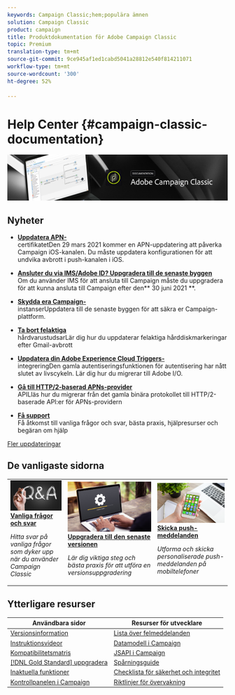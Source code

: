 ```yaml
---
keywords: Campaign Classic;hem;populära ämnen
solution: Campaign Classic
product: campaign
title: Produktdokumentation för Adobe Campaign Classic
topic: Premium
translation-type: tm+mt
source-git-commit: 9ce945af1ed1cabd5041a28812e540f814211071
workflow-type: tm+mt
source-wordcount: '300'
ht-degree: 52%

---
```



# Help Center {#campaign-classic-documentation}

![](platform/using/assets/do-not-localize/banner_acc_doc.jpg)

## Nyheter

* **[Uppdatera APN-](technotes/ios-certificate-update.md)**<br/> certifikatetDen 29 mars 2021 kommer en APN-uppdatering att påverka Campaign iOS-kanalen. Du måste uppdatera konfigurationen för att undvika avbrott i push-kanalen i iOS.

* **[Ansluter du via IMS/Adobe ID? Uppgradera till de senaste byggen](integrations/using/about-adobe-id.md)**<br/> Om du använder IMS för att ansluta till Campaign måste du uppgradera för att kunna ansluta till Campaign efter den** 30 juni 2021 **.

* **[Skydda era Campaign-](technotes/acc-config-updates.md)**<br/> instanserUppdatera till de senaste byggen för att säkra er Campaign-plattform.

* **[Ta bort felaktiga ](https://helpx.adobe.com/campaign/kb/update-bounce-qualification.html)**<br/> hårdvarustudsarLär dig hur du uppdaterar felaktiga hårddiskmarkeringar efter Gmail-avbrott

* **[Uppdatera din Adobe Experience Cloud Triggers-](integrations/using/configuring-adobe-io.md)**<br/> integreringDen gamla autentiseringsfunktionen för autentisering har nått slutet av livscykeln. Lär dig hur du migrerar till Adobe I/O.

* **[Gå till HTTP/2-baserad APNs-provider ](https://helpx.adobe.com/se/campaign/kb/migrate-to-apns-http2.html)**<br/> APILläs hur du migrerar från det gamla binära protokollet till HTTP/2-baserade API:er för APNs-providern

* **[Få support](https://helpx.adobe.com/se/campaign/kb/ac-support.html)**<br/>
Få åtkomst till vanliga frågor och svar, bästa praxis, hjälpresurser och begäran om hjälp

[Fler uppdateringar](/help/rn/using/documentation-updates.md)

## De vanligaste sidorna

<table style="table-layout:fixed">
<tr>
  <td>
    <a href="platform/using/common-questions.md">
      <img alt="Vanliga frågor och svar " src="platform/using/assets/FAQ.png"/>
    </a>
    <div>
      <a href="platform/using/common-questions.md">
    <strong>Vanliga frågor och svar</strong>
    </a>
    </div>
    <p>
    <em>Hitta svar på vanliga frågor som dyker upp när du använder Campaign Classic</em>
    <p>
  </td>
   <td>
    <a href="production/using/build-upgrade.md">
      <img alt="Versionsuppgradering" src="platform/using/assets/upgrade.png" />
    </a>
    <div>
      <a href="production/using/build-upgrade.md">
    <strong>Uppgradera till den senaste versionen</strong>
    </a>
    </div>
    <p>
    <em>Lär dig viktiga steg och bästa praxis för att utföra en versionsuppgradering</em>
    <p>
  </td>
  <td>
    <a href="delivery/using/creating-notifications.md">
       <img alt="Push-meddelanden" src="platform/using/assets/push.png" />
    </a>
    <div>
       <a href="delivery/using/creating-notifications.md">
    <strong>Skicka push-meddelanden</strong>
    </a>
    </div>
    <p>
    <em>Utforma och skicka personaliserade push-meddelanden på mobiltelefoner</em>
    <p>
  </td>
</tr>
</table>

## Ytterligare resurser

| Användbara sidor | Resurser för utvecklare |
|---|---|
| [Versionsinformation](/help/rn/using/latest-release.md) | [Lista över felmeddelanden](https://docs.adobe.com/content/help/en/campaign-classic/technicalresources/error_messages/error_codes.html) |
| [Instruktionsvideor](https://experienceleague.adobe.com/docs/campaign-classic-learn/tutorials/overview.html?lang=sv) | [Datamodell i Campaign](configuration/using/about-data-model.md) |
| [Kompatibilitetsmatris](rn/using/compatibility-matrix.md) | [JSAPI i Campaign](https://docs.adobe.com/content/help/en/campaign-classic/technicalresources/api/p-1.html) |
| [[!DNL Gold Standard] uppgradera](rn/using/gs-overview.md) | [Spårningsguide](https://helpx.adobe.com/se/campaign/kb/acc-tracking.html) |
| [Inaktuella funktioner](rn/using/deprecated-features.md) | [Checklista för säkerhet och integritet](https://helpx.adobe.com/se/campaign/kb/acc-security.html) |
| [Kontrollpanelen i Campaign](https://experienceleague.adobe.com/docs/control-panel/using/control-panel-home.html) | [Riktlinjer för övervakning](production/using/monitoring-guidelines.md) |
